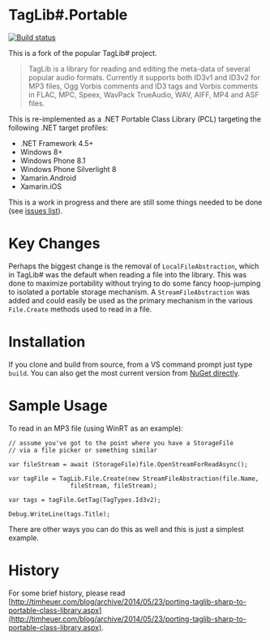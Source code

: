 TagLib#.Portable
=====================

[![Build status](https://ci.appveyor.com/api/projects/status/cbw5i4641d2gif4s)](https://ci.appveyor.com/project/TimHeuer/taglib-sharp-portable)

This is a fork of the popular TagLib# project.  

> TagLib is a library for reading and editing the meta-data of several popular audio formats. Currently it supports both ID3v1 and ID3v2 for MP3 files, Ogg Vorbis comments and ID3 tags and Vorbis comments in FLAC, MPC, Speex, WavPack TrueAudio, WAV, AIFF, MP4 and ASF files.

This is re-implemented as a .NET Portable Class Library (PCL) targeting the following .NET target profiles:

* .NET Framework 4.5+
* Windows 8+
* Windows Phone 8.1
* Windows Phone Silverlight 8
* Xamarin.Android
* Xamarin.iOS

This is a work in progress and there are still some things needed to be done (see [issues list](https://github.com/timheuer/taglib-sharp-portable/issues)).

Key Changes
=
Perhaps the biggest change is the removal of `LocalFileAbstraction`, which in TagLib# was the default when reading a file into the library.  This was done to maximize portability without trying to do some fancy hoop-jumping to isolated a portable storage mechanism.  A `StreamFileAbstraction` was added and could easily be used as the primary mechanism in the various `File.Create` methods used to read in a file.

Installation
=
If you clone and build from source, from a VS command prompt just type `build`.  You can also get the most current version from [NuGet directly](https://www.nuget.org/packages/TagLib.Portable/).

Sample Usage
=
To read in an MP3 file (using WinRT as an example):

    // assume you've got to the point where you have a StorageFile 
    // via a file picker or something similar
    
    var fileStream = await (StorageFile)file.OpenStreamForReadAsync();

	var tagFile = TagLib.File.Create(new StreamFileAbstraction(file.Name,
					 fileStream, fileStream);

	var tags = tagFile.GetTag(TagTypes.Id3v2);

	Debug.WriteLine(tags.Title);

There are other ways you can do this as well and this is just a simplest example.

History
=
For some brief history, please read [http://timheuer.com/blog/archive/2014/05/23/porting-taglib-sharp-to-portable-class-library.aspx](http://timheuer.com/blog/archive/2014/05/23/porting-taglib-sharp-to-portable-class-library.aspx).